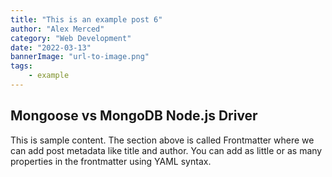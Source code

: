 ```yaml
---
title: "This is an example post 6"
author: "Alex Merced"
category: "Web Development"
date: "2022-03-13"
bannerImage: "url-to-image.png"
tags:
    - example
---
```


## Mongoose vs MongoDB Node.js Driver

This is sample content. The section above is called Frontmatter where we can add post metadata like title and author. You can add as little or as many properties in the frontmatter using YAML syntax.
